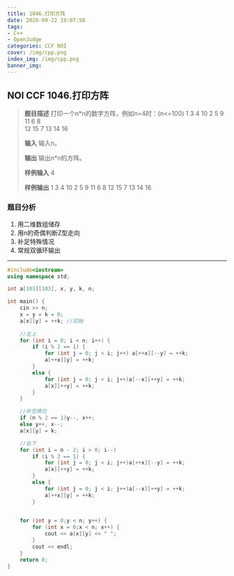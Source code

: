 ```yaml
---
title: 1046.打印方阵
date: 2020-09-22 19:07:58
tags: 
- C++
- OpenJudge
categories: CCF NOI
cover: /img/cpp.png
index_img: /img/cpp.png
banner_img: 
---
```


## NOI CCF 1046.打印方阵

> **题目描述** 打印一个n*n的数字方阵，例如n=4时：(n<=100) 1  3   4   10 2  5   9   11 6  8  
> 12  15 7  13  14  16
> 
> **输入** 输入n。
> 
> **输出** 输出n*n的方阵。
> 
> **样例输入** 4
> 
> **样例输出** 
> 1 3 4 10
> 2 5 9 11
> 6 8 12 15
> 7 13 14 16

### 题目分析
1. 用二维数组储存
2. 用n的奇偶判断Z型走向
3. 补足特殊情况
4. 常规双循环输出

---

```cpp
#include<iostream>
using namespace std;

int a[103][103], x, y, k, n;

int main() {
	cin >> n;
	x = y = k = 0;
	a[x][y] = ++k; //初始
	
	//左上
	for (int i = 0; i < n; i++) {
		if (i % 2 == 1) {
			for (int j = 0; j < i; j++) a[++x][--y] = ++k;
			a[++x][y] = ++k;
		}
		else {
			for (int j = 0; j < i; j++)a[--x][++y] = ++k;
			a[x][++y] = ++k;
		}
	}

	//补空换位
	if (n % 2 == 1)y--, x++;
	else y++, x--;
	a[x][y] = k;

	//右下
	for (int i = n - 2; i > 0; i--)
		if (i % 2 == 1) {
			for (int j = 0; j < i; j++)a[++x][--y] = ++k;
			a[x][++y] = ++k;
		}
		else {
			for (int j = 0; j < i; j++)a[--x][++y] = ++k;
			a[++x][y] = ++k;
		}
	

	for (int y = 0;y < n; y++) {
		for (int x = 0;x < n; x++) {
			cout << a[x][y] << " ";
		}
		cout << endl;
	}
	return 0;
}
```
